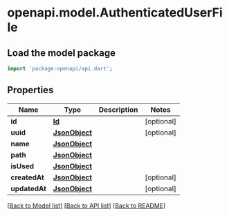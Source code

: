 # openapi.model.AuthenticatedUserFile

## Load the model package
```dart
import 'package:openapi/api.dart';
```

## Properties
Name | Type | Description | Notes
------------ | ------------- | ------------- | -------------
**id** | [**Id**](Id.md) |  | [optional] 
**uuid** | [**JsonObject**](.md) |  | [optional] 
**name** | [**JsonObject**](.md) |  | 
**path** | [**JsonObject**](.md) |  | 
**isUsed** | [**JsonObject**](.md) |  | 
**createdAt** | [**JsonObject**](.md) |  | [optional] 
**updatedAt** | [**JsonObject**](.md) |  | [optional] 

[[Back to Model list]](../README.md#documentation-for-models) [[Back to API list]](../README.md#documentation-for-api-endpoints) [[Back to README]](../README.md)


